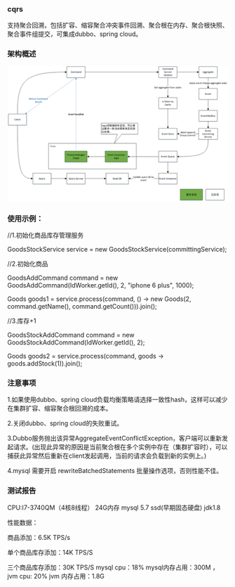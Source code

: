 ### cqrs
支持聚合回溯，包括扩容、缩容聚合冲突事件回溯、聚合根在内存、聚合根快照、聚合事件组提交，可集成dubbo、spring cloud。

### 架构概述
![架构图](https://github.com/654894017/cqrs/blob/master/image/71895e721aced94523d752f63e5cb0c.png?raw=true) 

### 使用示例：

//1.初始化商品库存管理服务

GoodsStockService service = new GoodsStockService(committingService);

//2.初始化商品

GoodsAddCommand command = new GoodsAddCommand(IdWorker.getId(), 2, "iphone 6 plus", 1000);

Goods goods1 = service.process(command, () -> new Goods(2, command.getName(), command.getCount())).join();

//3.库存+1

GoodsStockAddCommand command = new GoodsStockAddCommand(IdWorker.getId(), 2);

Goods goods2 = service.process(command, goods -> goods.addStock(1)).join();


### 注意事项

1.如果使用dubbo、spring cloud负载均衡策略请选择一致性hash，这样可以减少在集群扩容、缩容聚合根回溯的成本。

2.关闭dubbo、spring cloud的失败重试。

3.Dubbo服务抛出该异常AggregateEventConflictException，客户端可以重新发起请求。(出现此异常的原因是当前聚合根在多个实例中存在（集群扩容时），可以捕获此异常然后重新在client发起调用，当前的请求会负载到新的实例上。)

4.mysql 需要开启 rewriteBatchedStatements 批量操作选项，否则性能不佳。

### 测试报告

CPU:I7-3740QM（4核8线程）   24G内存   mysql 5.7   ssd(早期固态硬盘)  jdk1.8

性能数据：

商品添加：6.5K TPS/s

单个商品库存添加：14K TPS/S

三个商品库存添加：30K TPS/S     mysql cpu：18%  mysql内存占用：300M ， jvm cpu: 20%  jvm 内存占用：1.8G 






